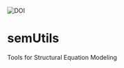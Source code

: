![DOI](https://zenodo.org/badge/DOI/10.5281/zenodo.5598245.svg)

# semUtils
Tools for Structural Equation Modeling
